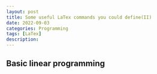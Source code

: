 ```yaml
---
layout: post
title: Some useful LaTex commands you could define(II)
date: 2022-09-03
categories: Programming
tags: [LaTex]
description: 
---
```


## Basic linear programming 


## 